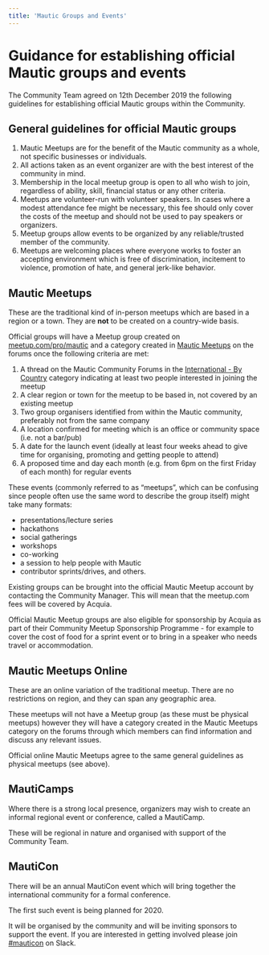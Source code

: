 ```yaml
---
title: 'Mautic Groups and Events'
---
```


# Guidance for establishing official Mautic groups and events

The Community Team agreed on 12th December 2019 the following guidelines for establishing official Mautic groups within the Community.

## General guidelines for official Mautic groups

1. Mautic Meetups are for the benefit of the Mautic community as a whole, not specific businesses or individuals. 
2. All actions taken as an event organizer are with the best interest of the community in mind.
3. Membership in the local meetup group is open to all who wish to join, regardless of ability, skill, financial status or any other criteria.
4. Meetups are volunteer-run with volunteer speakers. In cases where a modest attendance fee might be necessary, this fee should only cover the costs of the meetup and should not be used to pay speakers or organizers.
5. Meetup groups allow events to be organized by any reliable/trusted member of the community.
6. Meetups are welcoming places where everyone works to foster an accepting environment which is free of discrimination, incitement to violence, promotion of hate, and general jerk-like behavior.

## Mautic Meetups
These are the traditional kind of in-person meetups which are based in a region or a town. They are **not** to be created on a country-wide basis.

Official groups will have a Meetup group created on [meetup.com/pro/mautic](https://meetup.com/pro/mautic) and a category created in [Mautic Meetups](https://forum.mautic.org/c/mautic-meetups/7) on the forums once the following criteria are met:

1. A thread on the Mautic Community Forums in the [International - By Country](https://forum.mautic.org/c/international-by-country) category indicating at least two people interested in joining the meetup
2. A clear region or town for the meetup to be based in, not covered by an existing meetup
3. Two group organisers identified from within the Mautic community, preferably not from the same company
4. A location confirmed for meeting which is an office or community space (i.e. not a bar/pub)
5. A date for the launch event (ideally at least four weeks ahead to give time for organising, promoting and getting people to attend)
6. A proposed time and day each month (e.g. from 6pm on the first Friday of each month) for regular events

These events (commonly referred to as “meetups”, which can be confusing since people often use the same word to describe the group itself) might take many formats:
* presentations/lecture series
* hackathons
* social gatherings
* workshops
* co-working
* a session to help people with Mautic
* contributor sprints/drives, and others.

Existing groups can be brought into the official Mautic Meetup account by contacting the Community Manager. This will mean that the meetup.com fees will be covered by Acquia.

Official Mautic Meetup groups are also eligible for sponsorship by Acquia as part of their Community Meetup Sponsorship Programme - for example to cover the cost of food for a sprint event or to bring in a speaker who needs travel or accommodation.

## Mautic Meetups Online
These are an online variation of the traditional meetup. There are no restrictions on region, and they can span any geographic area. 

These meetups will not have a Meetup group (as these must be physical meetups) however they will have a category created in the Mautic Meetups category on the forums through which members can find information and discuss any relevant issues.  

Official online Mautic Meetups agree to the same general guidelines as physical meetups (see above).

## MautiCamps
Where there is a strong local presence, organizers may wish to create an informal regional event or conference, called a MautiCamp.  

These will be regional in nature and organised with support of the Community Team.

## MautiCon
There will be an annual MautiCon event which will bring together the international community for a formal conference. 

The first such event is being planned for 2020.  

It will be organised by the community and will be inviting sponsors to support the event. If you are interested in getting involved please join [#mauticon](https://mautic.slack.com/archives/CA7RCS7SA) on Slack.